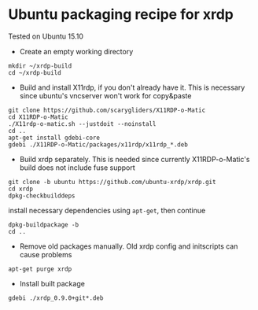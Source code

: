 # Ubuntu packaging recipe for xrdp

Tested on Ubuntu 15.10

* Create an empty working directory
 ```
mkdir ~/xrdp-build
cd ~/xrdp-build
 ```

* Build and install X11rdp, if you don't already have it. This is necessary since ubuntu's vncserver won't work for copy&paste
 ```
git clone https://github.com/scarygliders/X11RDP-o-Matic
cd X11RDP-o-Matic 
./X11rdp-o-matic.sh --justdoit --noinstall
cd ..
apt-get install gdebi-core
gdebi ./X11RDP-o-Matic/packages/x11rdp/x11rdp_*.deb
 ```

* Build xrdp separately. This is needed since currently X11RDP-o-Matic's build does not include fuse support
 ```
git clone -b ubuntu https://github.com/ubuntu-xrdp/xrdp.git
cd xrdp
dpkg-checkbuilddeps
 ```
install necessary dependencies using ``apt-get``, then continue
 ```
dpkg-buildpackage -b
cd ..
 ```

* Remove old packages manually. Old xrdp config and initscripts can cause problems
 ```
apt-get purge xrdp
 ```

* Install built package
 ```
gdebi ./xrdp_0.9.0+git*.deb
 ```

